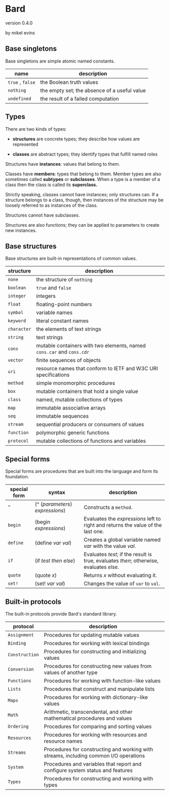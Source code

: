 # Bard

version 0.4.0

by mikel evins

## Base singletons
Base singletons are simple atomic named constants.


name | description
---- | -----------
`true` , `false` | the Boolean truth values 
`nothing`        | the empty set; the absence of a useful value 
`undefined`      | the result of a failed computation 


## Types

There are two kinds of types: 

* **structures** are concrete types; they describe how values are represented

* **classes** are abstract types; they identify types that fulfill named roles

Structures have **instances**: values that belong to them.

Classes have **members**: types that belong to them. Member types are also sometimes called **subtypes** or **subclasses**. When a type is a member of a class then the class is called its **superclass.**

Strictly speaking, classes cannot have instances; only structures can. If a structure belongs to a class, though, then instances of the structure may be loosely referred to as instances of the class.

Structures cannot have subclasses.

Structures are also functions; they can be applied to parameters to create new instances.

## Base structures
Base structures are built-in representations of common values. 

|structure|description|
|---------|-----------|  
|`none`|the structure of `nothing`|  
|`boolean`|`true` and `false`|  
|`integer`|integers|  
|`float`|floating-point numbers|  
|`symbol`|variable names|  
|`keyword`|literal constant names|  
|`character`|the elements of text strings|  
|`string`|text strings|  
|`cons`|mutable containers with two elements, named `cons.car` and `cons.cdr`|  
|`vector`|finite sequences of objects|  
|`uri`|resource names that conform to IETF and W3C URI specifications|  
|`method`|simple monomorphic procedures|
|`box`|mutable containers that hold a single value|
|`class`|named, mutable collections of types|
|`map`|immutable associative arrays|
|`seq`|immutable sequences|
|`stream`|sequential producers or consumers of values|
|`function`|polymorphic generic functions|
|`protocol`|mutable collections of functions and variables|


## Special forms

Special forms are procedures that are built into the language and form its foundation. 

|special form|syntax|description|  
|------------|------|-----------|
|`^`|(^ (*parameters*) *expressions*)| Constructs a `method`. |  
|`begin`|(begin *expressions*)| Evaluates the *expressions* left to right and returns the value of the last one.|  
|`define`|(define *var* *val*)| Creates a global variable named *var* with the value *val*.|  
|`if`|(if *test* *then* *else*)| Evaluates *test*; if the result is true, evaluates *then*; otherwise, evaluates *else*.|  
|`quote`|(quote *x*) | Returns *x* without evaluating it.	|  
|`set!`|(set! *var* *val*)| Changes the value of `var` to `val`.|  

## Built-in protocols

The built-in protocols provide Bard's standard library.

|protocol|description|
|--------|-----------|  
|`Assignment`|Procedures for updating mutable values|  
|`Binding`|Procedures for working with lexical bindings|  
|`Construction`|Procedures for constructing and initializing values|  
|`Conversion`|Procedures for constructing new values from values of another type|  
|`Functions`|Procedures for working with function-like values|  
|`Lists`|Procedures that construct and manipulate lists|  
|`Maps`|Procedures for working with dictionary-like values|  
|`Math`|Arithmetic, transcendental, and other mathematical procedures and values|  
|`Ordering`|Procedures for comparing and sorting values|  
|`Resources`|Procedures for working with resources and resource names|  
|`Streams`|Procedures for constructing and working with streams, including common I/O operations|  
|`System`|Procedures and variables that report and configure system status and features |  
|`Types`|Procedures for constructing and working with types |  

